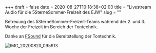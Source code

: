+++
draft = false
date = 2020-08-27T10:18:38+02:00
title = "Livestream Audio für die 5SterneSommer-Freizeit des EJW"
slug = "" 

Betreuung des 5SterneSommer-Freizeit-Teams während der 2. und 3. Woche der Freizeit im Bereich der Tontechnik.

Danke an [FSound](https://fsound.de) für die Bereitstellung der Tontechnik.

![IMG_20200820_095913](/Users/niklas/personal/dev/website/static/images/IMG_20200820_095913.png)